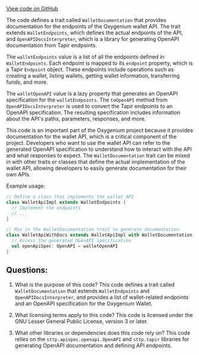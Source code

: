 [View code on GitHub](https://github.com/oxygenium/oxygenium/wallet/src/main/scala/org/oxygenium/wallet/WalletDocumentation.scala)

The code defines a trait called `WalletDocumentation` that provides documentation for the endpoints of the Oxygenium wallet API. The trait extends `WalletEndpoints`, which defines the actual endpoints of the API, and `OpenAPIDocsInterpreter`, which is a library for generating OpenAPI documentation from Tapir endpoints.

The `walletEndpoints` value is a list of all the endpoints defined in `WalletEndpoints`. Each endpoint is mapped to its `endpoint` property, which is a Tapir `Endpoint` object. These endpoints include operations such as creating a wallet, listing wallets, getting wallet information, transferring funds, and more.

The `walletOpenAPI` value is a lazy property that generates an OpenAPI specification for the `walletEndpoints`. The `toOpenAPI` method from `OpenAPIDocsInterpreter` is used to convert the Tapir endpoints to an OpenAPI specification. The resulting specification includes information about the API's paths, parameters, responses, and more.

This code is an important part of the Oxygenium project because it provides documentation for the wallet API, which is a critical component of the project. Developers who want to use the wallet API can refer to the generated OpenAPI specification to understand how to interact with the API and what responses to expect. The `WalletDocumentation` trait can be mixed in with other traits or classes that define the actual implementation of the wallet API, allowing developers to easily generate documentation for their own APIs. 

Example usage:

```scala
// Define a class that implements the wallet API
class WalletApiImpl extends WalletEndpoints {
  // Implement the endpoints
  // ...
}

// Mix in the WalletDocumentation trait to generate documentation
class WalletApiWithDocs extends WalletApiImpl with WalletDocumentation {
  // Access the generated OpenAPI specification
  val openApiSpec: OpenAPI = walletOpenAPI
}
```
## Questions: 
 1. What is the purpose of this code?
   This code defines a trait called `WalletDocumentation` that extends `WalletEndpoints` and `OpenAPIDocsInterpreter`, and provides a list of wallet-related endpoints and an OpenAPI specification for the Oxygenium Wallet.

2. What licensing terms apply to this code?
   This code is licensed under the GNU Lesser General Public License, version 3 or later.

3. What other libraries or dependencies does this code rely on?
   This code relies on the `sttp.apispec.openapi.OpenAPI` and `sttp.tapir` libraries for generating OpenAPI documentation and defining API endpoints.